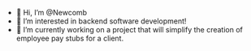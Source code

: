 - 👋 Hi, I’m @Newcomb
- 👀 I’m interested in backend software development!
- 🌱 I’m currently working on a project that will simplify the creation of employee pay stubs for a client.
